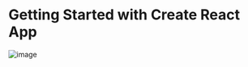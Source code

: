 # Getting Started with Create React App

![image](https://github.com/Pedrolopes041/workshop-frontend-2023.2/assets/97959058/2bd73299-2437-468b-ae67-9b7d8e682552)

